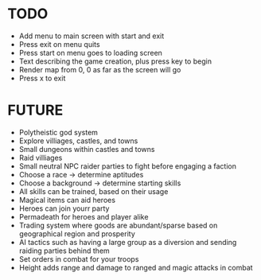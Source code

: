 TODO
====

* Add menu to main screen with start and exit
* Press exit on menu quits
* Press start on menu goes to loading screen
* Text describing the game creation, plus press key to begin
* Render map from 0, 0 as far as the screen will go
* Press x to exit


FUTURE
======

* Polytheistic god system
* Explore villiages, castles, and towns
* Small dungeons within castles and towns
* Raid villiages
* Small neutral NPC raider parties to fight before engaging a faction
* Choose a race -> determine aptitudes
* Choose a background -> determine starting skills
* All skills can be trained, based on their usage
* Magical items can aid heroes
* Heroes can join yourr party
* Permadeath for heroes and player alike
* Trading system where goods are abundant/sparse based on geographical region and prosperity
* AI tactics such as having a large group as a diversion and sending raiding parties behind them
* Set orders in combat for your troops
* Height adds range and damage to ranged and magic attacks in combat
